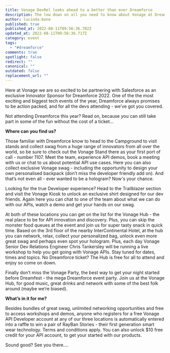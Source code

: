 ```yaml
---
title: Vonage DevRel looks ahead to a better than ever Dreamforce
description: The low down on all you need to know about Vonage at Dreamforce 2022
author: lucinda-bone
published: true
published_at: 2022-08-11T09:56:36.702Z
updated_at: 2022-08-11T09:56:36.717Z
category: event
tags:
  - "#dreamforce"
comments: true
spotlight: false
redirect: ""
canonical: ""
outdated: false
replacement_url: ""
---
```

Here at Vonage we are so excited to be partnering with Salesforce as an exclusive Innovator Sponsor for Dreamforce 2022. One of the the most exciting and biggest tech events of the year, Dreamforce always promises to be action packed, and for all the devs attending - we’ve got you covered. 

Not attending Dreamforce this year? Read on, because you can still take part in some of the fun without the cost of a ticket… 

**Where can you find us?**

Those familiar with Dreamforce know to head to the Campground to visit stands and collect swag from a huge range of innovators from all over the world, so be sure to check out the Vonage Stand there as your first port of call - number 1107. Meet the team, experience API demos, book a meeting with us or chat to us about potential API use cases. Here you can also collect exclusive Vonage swag - including the opportunity to design your own personalised backpack (don’t miss the developer friendly add on). And that’s not even all - ever wanted to be a hologram? Now's your chance.

Looking for the true Developer experience? Head to the Trailblazer section and visit the Vonage Kiosk to unlock an exclusive shirt designed for our dev friends. Again here you can chat to one of the team about what we can do with our APIs, watch a demo and get your hands on our swag. 

At both of these locations you can get on the list for the Vonage Hub - the real place to be for API innovation and discovery. Plus, you can skip the monster food queues at the event and join us for super tasty snack in quick time. Based on the 3rd floor of the nearby InterContinental Hotel, at the hub you can network, relax, collect your personalized bag, unlock even more great swag and perhaps even spot your hologram. Plus, each day Vonage Senior Dev Relations Engineer Chris Tankersley will be running a live workshop to help you get going with Vonage APIs. Stay tuned for dates, times and topics. No Dreamforce ticket? The Hub is free for all to attend and enjoy so come on down. 

Finally don’t miss the Vonage Party, the best way to get your night started before Dreamfest - the mega Dreamforce event party. Join us at the Vonage Hub, for good music, great drinks and network with some of the best folk around (maybe we’re biased).  

**What’s in it for me?**

Besides bundles of great swag, unlimited networking opportunities and free to access workshops and demos, anyone who registers for a free Vonage API Developer account at any of our three locations is automatically entered into a raffle to win a pair of RayBan Stories - their first generation smart wear technology. Terms and conditions apply. You can also unlock $10 free credit for your API account, to get your started with our products.

Sound good? See you there....